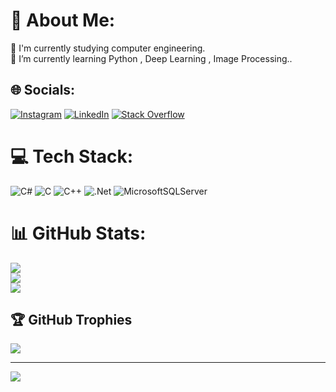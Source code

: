 # 💫 About Me:
🔭 I'm currently studying computer engineering.<br>🌱 I’m currently learning Python , Deep Learning , Image Processing..


## 🌐 Socials:
[![Instagram](https://img.shields.io/badge/Instagram-%23E4405F.svg?logo=Instagram&logoColor=white)](https://instagram.com/muharremgundogdu_) [![LinkedIn](https://img.shields.io/badge/LinkedIn-%230077B5.svg?logo=linkedin&logoColor=white)](https://linkedin.com/in/muharremgundogdu) [![Stack Overflow](https://img.shields.io/badge/-Stackoverflow-FE7A16?logo=stack-overflow&logoColor=white)](https://stackoverflow.com/users/22267318/muharremgundogdu)

# 💻 Tech Stack:
![C#](https://img.shields.io/badge/c%23-%23239120.svg?style=for-the-badge&logo=c-sharp&logoColor=white) ![C](https://img.shields.io/badge/c-%2300599C.svg?style=for-the-badge&logo=c&logoColor=white) ![C++](https://img.shields.io/badge/c++-%2300599C.svg?style=for-the-badge&logo=c%2B%2B&logoColor=white) ![.Net](https://img.shields.io/badge/.NET-5C2D91?style=for-the-badge&logo=.net&logoColor=white) ![MicrosoftSQLServer](https://img.shields.io/badge/Microsoft%20SQL%20Sever-CC2927?style=for-the-badge&logo=microsoft%20sql%20server&logoColor=white)
# 📊 GitHub Stats:
![](https://github-readme-stats.vercel.app/api?username=muharremgundogdu&theme=midnight-purple&hide_border=false&include_all_commits=true&count_private=true)<br/>
![](https://github-readme-streak-stats.herokuapp.com/?user=muharremgundogdu&theme=midnight-purple&hide_border=false)<br/>
![](https://github-readme-stats.vercel.app/api/top-langs/?username=muharremgundogdu&theme=midnight-purple&hide_border=false&include_all_commits=true&count_private=true&layout=compact)

## 🏆 GitHub Trophies
![](https://github-profile-trophy.vercel.app/?username=muharremgundogdu&theme=radical&no-frame=false&no-bg=false&margin-w=4)

---
[![](https://visitcount.itsvg.in/api?id=muharremgundogdu&icon=9&color=6)](https://visitcount.itsvg.in)

<!-- Proudly created with GPRM ( https://gprm.itsvg.in ) -->
